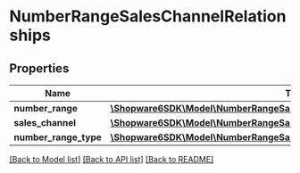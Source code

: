 # NumberRangeSalesChannelRelationships

## Properties
Name | Type | Description | Notes
------------ | ------------- | ------------- | -------------
**number_range** | [**\Shopware6SDK\Model\NumberRangeSalesChannelRelationshipsNumberRange**](NumberRangeSalesChannelRelationshipsNumberRange.md) |  | [optional] 
**sales_channel** | [**\Shopware6SDK\Model\NumberRangeSalesChannelRelationshipsSalesChannel**](NumberRangeSalesChannelRelationshipsSalesChannel.md) |  | [optional] 
**number_range_type** | [**\Shopware6SDK\Model\NumberRangeSalesChannelRelationshipsNumberRangeType**](NumberRangeSalesChannelRelationshipsNumberRangeType.md) |  | [optional] 

[[Back to Model list]](../../README.md#documentation-for-models) [[Back to API list]](../../README.md#documentation-for-api-endpoints) [[Back to README]](../../README.md)

